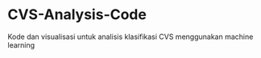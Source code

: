 # CVS-Analysis-Code
Kode dan visualisasi untuk analisis klasifikasi CVS menggunakan machine learning
